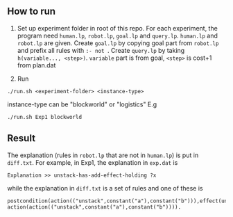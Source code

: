 ## How to run

1. Set up experiment folder in root of this repo. For each experiment, the program need `human.lp`, `robot.lp`, `goal.lp` and `query.lp`. `human.lp` and `robot.lp` are given. Create `goal.lp` by copying goal part from `robot.lp` and prefix all rules with `:- not `. Create `query.lp` by taking `h(variable..., <step>)`. `variable` part is from goal, `<step>` is cost+1 from plan.dat

2. Run 

```
./run.sh <experiment-folder> <instance-type>
```

instance-type can be "blockworld" or "logistics"
E.g

```
./run.sh Exp1 blockworld
```

## Result

The explanation (rules in `robot.lp` that are not in `human.lp`) is put in `diff.txt`. For example, in Exp1, the explanation in `exp.dat` is 

```
Explanation >> unstack-has-add-effect-holding ?x
```

while the explanation in `diff.txt` is a set of rules and one of these is

```
postcondition(action(("unstack",constant("a"),constant("b"))),effect(unconditional),variable(("holding",constant("a"))),value(variable(("holding",constant("a"))),true)):-action(action(("unstack",constant("a"),constant("b")))).
```


